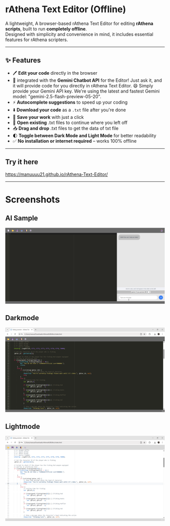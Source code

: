 # rAthena Text Editor (Offline)

A lightweight, A browser-based rAthena Text Editor for editing **rAthena scripts**, built to run **completely offline**.  
Designed with simplicity and convenience in mind, it includes essential features for rAthena scripters.

---

## ✨ Features

- 🖊️ **Edit your code** directly in the browser
- 🤖 integrated with the **Gemini Chatbot API** for the Editor! Just ask it, and it will provide code for you directly in rAthena Text Editor. 😄 Simply provide your Gemini API key. We're using the latest and fastest Gemini model: "gemini-2.5-flash-preview-05-20".
- ⚡ **Autocomplete suggestions** to speed up your coding
- ⬇️ **Download your code** as a `.txt` file after you're done
- 💾 **Save your work** with just a click
- 📂 **Open existing** .txt files to continue where you left off
- 📥 **Drag and drop** .txt files to get the data of txt file
- 🌓 **Toggle between Dark Mode and Light Mode** for better readability
- ✅ **No installation or internet required** – works 100% offline

---
## Try it here
https://manuuuu21.github.io/rAthena-Text-Editor/

---
# Screenshots
## AI Sample
![Img](https://github.com/Manuuuu21/rAthena-Text-Editor/blob/main/library/ai_sample1.gif)
## Darkmode
![Img](https://github.com/Manuuuu21/rAthena-Text-Editor/blob/main/library/darkmode1.png)
## Lightmode
![Img](https://github.com/Manuuuu21/rAthena-Text-Editor/blob/main/library/lightmode1.png)
